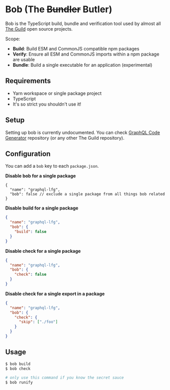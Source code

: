 # Bob (The ~~Bundler~~ Butler)

Bob is the TypeScript build, bundle and verification tool used by almost all [The Guild](https://the-guild.dev) open source projects.

Scope:

- **Build**: Build ESM and CommonJS compatible npm packages
- **Verify**: Ensure all ESM and CommonJS imports within a npm package are usable
- **Bundle**: Build a single executable for an application (experimental)

## Requirements

- Yarn workspace or single package project
- TypeScript
- It's so strict you shouldn't use it!

## Setup

Setting up bob is currently undocumented. You can check [GraphQL Code Generator](https://github.com/dotansimha/graphql-code-generator) repository (or any other The Guild repository).

## Configuration

You can add a `bob` key to each `package.json`.

**Disable bob for a single package**

```jsonc
{
  "name": "graphql-lfg",
  "bob": false // exclude a single package from all things bob related
}
```

**Disable build for a single package**

```json
{
  "name": "graphql-lfg",
  "bob": {
    "build": false
  }
}
```

**Disable check for a single package**

```json
{
  "name": "graphql-lfg",
  "bob": {
    "check": false
  }
}
```

**Disable check for a single export in a package**

```json
{
  "name": "graphql-lfg",
  "bob": {
    "check": {
      "skip": ["./foo"]
    }
  }
}
```

## Usage

```bash
$ bob build
$ bob check

# only use this command if you know the secret sauce
$ bob runify
```
